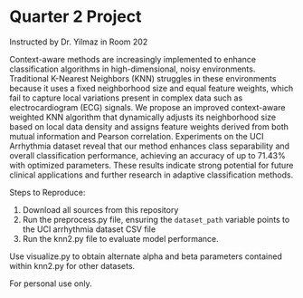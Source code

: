# Quarter 2 Project
Instructed by Dr. Yilmaz in Room 202

Context-aware methods are increasingly implemented to enhance classification algorithms in high-dimensional, noisy environments. Traditional K-Nearest Neighbors (KNN) struggles in these environments because it uses a fixed neighborhood size and equal feature weights, which fail to capture local variations present in complex data such as electrocardiogram (ECG) signals. We propose an improved context-aware weighted KNN algorithm that dynamically adjusts its neighborhood size based on local data density and assigns feature weights derived from both mutual information and Pearson correlation. Experiments on the UCI Arrhythmia dataset reveal that our method enhances class separability and overall classification performance, achieving an accuracy of up to 71.43% with optimized parameters. These results indicate strong potential for future clinical applications and further research in adaptive classification methods.

Steps to Reproduce:

1. Download all sources from this repository
2. Run the preprocess.py file, ensuring the `dataset_path` variable points to the UCI arrhythmia dataset CSV file
3. Run the knn2.py file to evaluate model performance.

Use visualize.py to obtain alternate alpha and beta parameters contained within knn2.py for other datasets.

For personal use only.
